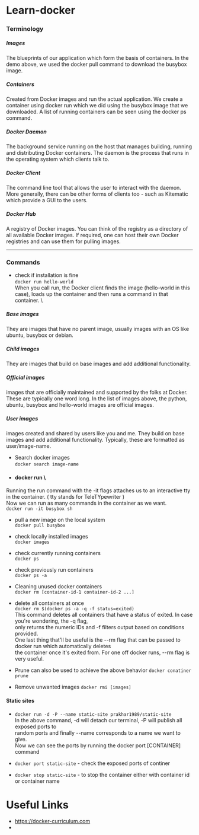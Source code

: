 # Learn-docker

### Terminology
##### Images  
The blueprints of our application which form the basis of containers. In the demo above, we used the docker pull command to download the busybox image.
##### Containers
Created from Docker images and run the actual application. We create a container using docker run which we did using the busybox image that we downloaded. A list of running containers can be seen using the docker ps command.
##### Docker Daemon  
The background service running on the host that manages building, running and distributing Docker containers. The daemon is the process that runs in the operating system which clients talk to.
##### Docker Client  
The command line tool that allows the user to interact with the daemon. More generally, there can be other forms of clients too - such as Kitematic which provide a GUI to the users.
##### Docker Hub 
A registry of Docker images. You can think of the registry as a directory of all available Docker images. If required, one can host their own Docker registries and can use them for pulling images.

----
### Commands
- check if installation is fine \
`docker run hello-world` \
When you call run, the Docker client finds the image (hello-world in this case), loads up the container and then runs a command in that container. \
##### Base images 
They are images that have no parent image, usually images with an OS like ubuntu, busybox or debian.
##### Child images 
They are images that build on base images and add additional functionality.
##### Official images  
images that are officially maintained and supported by the folks at Docker. These are typically one word long. In the list of images above, the python, ubuntu, busybox and hello-world images are official images.
##### User images
images created and shared by users like you and me. They build on base images and add additional functionality. Typically, these are formatted as user/image-name.

- Search docker images \
`docker search image-name`
- #### docker run \
Running the run command with the -it flags attaches us to an interactive tty in the container. ( tty stands for TeleTYpewriter ) \
Now we can run as many commands in the container as we want. \
`docker run -it busybox sh`

- pull a new image on the local system \
`docker pull busybox`

- check locally installed images \
`docker images`

- check currently running containers \
`docker ps`

- check previously run containers \
`docker ps -a`

- Cleaning unused docker containers \
`docker rm [container-id-1 container-id-2 ...]`

- delete all containers at once \
`docker rm $(docker ps -a -q -f status=exited)` \
This command deletes all containers that have a status of exited. In case you're wondering, the -q flag, \
only returns the numeric IDs and -f filters output based on conditions provided. \
One last thing that'll be useful is the --rm flag that can be passed to docker run which automatically deletes \
the container once it's exited from. For one off docker runs, --rm flag is very useful. 

- Prune can also be used to achieve the above behavior
`docker conatiner prune`

- Remove unwanted images
`docker rmi [images]`


#### Static sites
- `docker run -d -P --name static-site prakhar1989/static-site` \
In the above command, -d will detach our terminal, -P will publish all exposed ports to \
random ports and finally --name corresponds to a name we want to give. \
Now we can see the ports by running the docker port [CONTAINER] command

- `docker port static-site` - check the exposed ports of continer
- `docker stop static-site` - to stop the container either with container id or container name

# Useful Links
- https://docker-curriculum.com
- 
